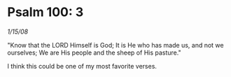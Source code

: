 # Psalm 100: 3

_1/15/08_

"Know that the LORD Himself is God;
It is He who has made us, and not we ourselves;
We are His people and the sheep of His pasture."

I think this could be one of my most favorite verses.